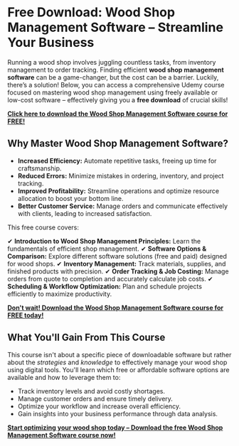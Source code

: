 # Free Download: Wood Shop Management Software – Streamline Your Business

Running a wood shop involves juggling countless tasks, from inventory management to order tracking. Finding efficient **wood shop management software** can be a game-changer, but the cost can be a barrier. Luckily, there’s a solution! Below, you can access a comprehensive Udemy course focused on mastering wood shop management using freely available or low-cost software – effectively giving you a **free download** of crucial skills!

[**Click here to download the Wood Shop Management Software course for FREE!**](https://udemywork.com/wood-shop-management-software)

## Why Master Wood Shop Management Software?

*   **Increased Efficiency:** Automate repetitive tasks, freeing up time for craftsmanship.
*   **Reduced Errors:** Minimize mistakes in ordering, inventory, and project tracking.
*   **Improved Profitability:** Streamline operations and optimize resource allocation to boost your bottom line.
*   **Better Customer Service:** Manage orders and communicate effectively with clients, leading to increased satisfaction.

This free course covers:

✔ **Introduction to Wood Shop Management Principles:** Learn the fundamentals of efficient shop management.
✔ **Software Options & Comparison:** Explore different software solutions (free and paid) designed for wood shops.
✔ **Inventory Management:** Track materials, supplies, and finished products with precision.
✔ **Order Tracking & Job Costing:** Manage orders from quote to completion and accurately calculate job costs.
✔ **Scheduling & Workflow Optimization:** Plan and schedule projects efficiently to maximize productivity.

[**Don't wait! Download the Wood Shop Management Software course for FREE today!**](https://udemywork.com/wood-shop-management-software)

## What You'll Gain From This Course

This course isn't about a specific piece of downloadable software but rather about the *strategies* and *knowledge* to effectively manage your wood shop using digital tools. You'll learn which free or affordable software options are available and how to leverage them to:

*   Track inventory levels and avoid costly shortages.
*   Manage customer orders and ensure timely delivery.
*   Optimize your workflow and increase overall efficiency.
*   Gain insights into your business performance through data analysis.

[**Start optimizing your wood shop today – Download the free Wood Shop Management Software course now!**](https://udemywork.com/wood-shop-management-software)
